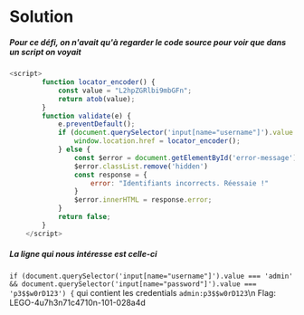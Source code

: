 # Solution
##### Pour ce défi, on n'avait qu'à regarder le code source pour voir que dans un script on voyait 
```js
<script>
        function locator_encoder() {
            const value = "L2hpZGRlbi9mbGFn";
            return atob(value);
        }
        function validate(e) {
            e.preventDefault();
            if (document.querySelector('input[name="username"]').value === 'admin' && document.querySelector('input[name="password"]').value === 'p3$$w0rD123') {
                window.location.href = locator_encoder();
            } else {
                const $error = document.getElementById('error-message');
                $error.classList.remove('hidden')
                const response = {
                    error: "Identifiants incorrects. Réessaie !"
                }
                $error.innerHTML = response.error;
            }
            return false;
        }
    </script>
```
##### La ligne qui nous intéresse est celle-ci
``if (document.querySelector('input[name="username"]').value === 'admin' && document.querySelector('input[name="password"]').value === 'p3$$w0rD123') {``
qui contient les credentials ``admin:p3$$w0rD123``\n
Flag: LEGO-4u7h3n71c4710n-101-028a4d
